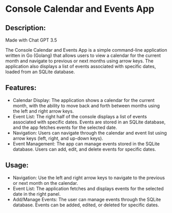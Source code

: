# Console Calendar and Events App

## Description:

Made with Chat GPT 3.5

The Console Calendar and Events App is a simple command-line application written in Go (Golang) that allows users to view a calendar for the current month and navigate to previous or next months using arrow keys. The application also displays a list of events associated with specific dates, loaded from an SQLite database.

## Features:

- Calendar Display: The application shows a calendar for the current month, with the ability to move back and forth between months using the left and right arrow keys.
- Event List: The right half of the console displays a list of events associated with specific dates. Events are stored in an SQLite database, and the app fetches events for the selected date.
- Navigation: Users can navigate through the calendar and event list using arrow keys (left, right, and up-down keys).
- Event Management: The app can manage events stored in the SQLite database. Users can add, edit, and delete events for specific dates.

## Usage:
- Navigation: Use the left and right arrow keys to navigate to the previous or next month on the calendar.
- Event List: The application fetches and displays events for the selected date in the right panel.
- Add/Manage Events: The user can manage events through the SQLite database. Events can be added, edited, or deleted for specific dates.
